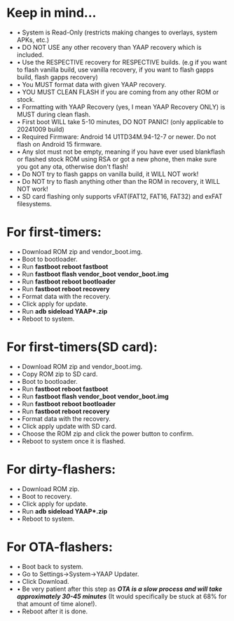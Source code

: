 # Keep in mind...
- • System is Read-Only (restricts making changes to overlays, system APKs, etc.)
- • DO NOT USE any other recovery than YAAP recovery which is included.
- • Use the RESPECTIVE recovery for RESPECTIVE builds. (e.g if you want to flash vanilla build, use vanilla recovery, if you want to flash gapps build, flash gapps recovery)
- • You MUST format data with given YAAP recovery.
- • YOU MUST CLEAN FLASH if you are coming from any other ROM or stock.
- • Formatting with YAAP Recovery (yes, I mean YAAP Recovery ONLY) is MUST during clean flash.
- • First boot WILL take 5-10 minutes, DO NOT PANIC! (only applicable to 20241009 build)
- • Required Firmware: Android 14 U1TD34M.94-12-7 or newer. Do not flash on Android 15 firmware.
- • Any slot must not be empty, meaning if you have ever used blankflash or flashed stock ROM using RSA or got a new phone, then make sure you got any ota, otherwise don't flash!
- • Do NOT try to flash gapps on vanilla build, it WILL NOT work!
- • Do NOT try to flash anything other than the ROM in recovery, it WILL NOT work!
- • SD card flashing only supports vFAT(FAT12, FAT16, FAT32) and exFAT filesystems.

# For first-timers:
- • Download ROM zip and vendor_boot.img.
- • Boot to bootloader.
- • Run __fastboot reboot fastboot__
- • Run __fastboot flash vendor\_boot vendor\_boot.img__
- • Run __fastboot reboot bootloader__
- • Run __fastboot reboot recovery__
- • Format data with the recovery.
- • Click apply for update.
- • Run __adb sideload YAAP*.zip__
- • Reboot to system.
# For first-timers(SD card):
- • Download ROM zip and vendor_boot.img.
- • Copy ROM zip to SD card.
- • Boot to bootloader.
- • Run __fastboot reboot fastboot__
- • Run __fastboot flash vendor\_boot vendor\_boot.img__
- • Run __fastboot reboot bootloader__
- • Run __fastboot reboot recovery__
- • Format data with the recovery.
- • Click apply update with SD card.
- • Choose the ROM zip and click the power button to confirm.
- • Reboot to system once it is flashed.
# For dirty-flashers:
- • Download ROM zip.
- • Boot to recovery.
- • Click apply for update.
- • Run __adb sideload YAAP*.zip__
- • Reboot to system.
# For OTA-flashers:
- • Boot back to system.
- • Go to Settings->System->YAAP Updater.
- • Click Download.
- • Be very patient after this step as __*OTA is a slow process and will take approximately 30-45 minutes*__ (It would specifically be stuck at 68% for that amount of time alone!).
- • Reboot after it is done.
